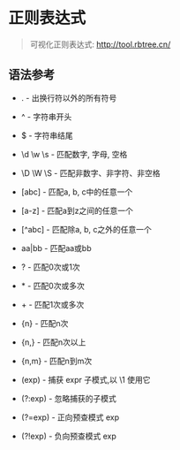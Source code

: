 # 正则表达式

> 可视化正则表达式: http://tool.rbtree.cn/

## 语法参考

* . - 出换行符以外的所有符号

* ^ - 字符串开头

* $ - 字符串结尾

* \d \w \s - 匹配数字, 字母, 空格

* \D \W \S - 匹配非数字、非字符、非空格

* [abc] - 匹配a, b, c中的任意一个

* [a-z] - 匹配a到z之间的任意一个

* [^abc] - 匹配除a, b, c之外的任意一个

* aa|bb - 匹配aa或bb

* ? - 匹配0次或1次

* \* - 匹配0次或多次

* \+ - 匹配1次或多次

* {n} - 匹配n次

* {n,} - 匹配n次以上

* {n,m} - 匹配n到m次

* (exp) - 捕获 expr 子模式,以 \1 使用它

* (?:exp) - 忽略捕获的子模式

* (?=exp) - 正向预查模式 exp

* (?!exp) - 负向预查模式 exp
